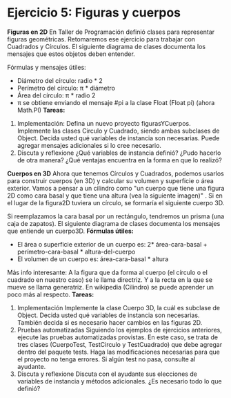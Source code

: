 # Ejercicio 5: Figuras y cuerpos
**Figuras en 2D**
En Taller de Programación definió clases para representar figuras geométricas. Retomaremos ese ejercicio para trabajar con Cuadrados y Círculos.
El siguiente diagrama de clases documenta los mensajes que estos objetos deben entender. 

Fórmulas y mensajes útiles:
- Diámetro del círculo: radio * 2
- Perímetro del círculo: π * diámetro
- Área del círculo: π * radio 2
- π se obtiene enviando el mensaje #pi a la clase Float (Float pi) (ahora Math.PI) 
**Tareas:**
1. Implementación:
Defina un nuevo proyecto figurasYCuerpos. Implemente las clases Circulo y Cuadrado, siendo ambas subclases de Object. Decida usted qué variables de instancia son necesarias. Puede agregar mensajes adicionales si lo cree necesario.
2. Discuta y reflexione
¿Qué variables de instancia definió? ¿Pudo hacerlo de otra manera? ¿Qué ventajas encuentra en la forma en que lo realizó? 

**Cuerpos en 3D**
Ahora que tenemos Círculos y Cuadrados, podemos usarlos para construir cuerpos (en 3D) y calcular su volumen y superficie o área exterior. Vamos a pensar a un cilindro como "un cuerpo que tiene una figura 2D como cara basal y que tiene una altura (vea la siguiente imagen)" . Si en el lugar de la figura2D tuviera un círculo, se formaría el siguiente cuerpo 3D.

Si reemplazamos la cara basal por un rectángulo, tendremos un prisma (una caja de zapatos).
El siguiente diagrama de clases documenta los mensajes que entiende un cuerpo3D. 
**Fórmulas útiles:**
- El área o superficie exterior de un cuerpo es: 
    2* área-cara-basal + perímetro-cara-basal * altura-del-cuerpo
- El volumen de un cuerpo es: área-cara-basal * altura

Más info interesante: A la figura que da forma al cuerpo (el círculo o el cuadrado en nuestro caso) se le llama directriz. Y a la recta en la que se mueve se llama generatriz. En wikipedia (Cilindro) se puede aprender un poco más al respecto.
**Tareas:**
1. Implementación
	Implemente la clase Cuerpo 3D, la cuál es subclase de Object. Decida usted qué variables de instancia son necesarias. También decida si es necesario hacer cambios en las figuras 2D.
2. Pruebas automatizadas
    Siguiendo los ejemplos de ejercicios anteriores, ejecute las pruebas automatizadas provistas. En este caso, se trata de tres clases (CuerpoTest, TestCirculo y TestCuadrado) que debe agregar dentro del paquete tests. Haga las modificaciones necesarias para que el proyecto no tenga errores.  Si algún test no pasa, consulte al ayudante. 
3. Discuta y reflexione
    Discuta con el ayudante sus elecciones de variables de instancia y métodos adicionales. ¿Es necesario todo lo que definió?

